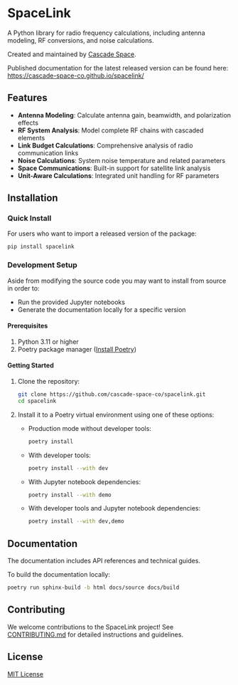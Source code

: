 # SpaceLink

A Python library for radio frequency calculations, including antenna modeling, RF 
conversions, and noise calculations.

Created and maintained by [Cascade Space](https://cascade.space).

Published documentation for the latest released version can be found here: 
https://cascade-space-co.github.io/spacelink/

## Features

- **Antenna Modeling**: Calculate antenna gain, beamwidth, and polarization effects
- **RF System Analysis**: Model complete RF chains with cascaded elements
- **Link Budget Calculations**: Comprehensive analysis of radio communication links
- **Noise Calculations**: System noise temperature and related parameters
- **Space Communications**: Built-in support for satellite link analysis
- **Unit-Aware Calculations**: Integrated unit handling for RF parameters

## Installation

### Quick Install

For users who want to import a released version of the package:
```bash
pip install spacelink
```

### Development Setup

Aside from modifying the source code you may want to install from source in order to:

* Run the provided Jupyter notebooks
* Generate the documentation locally for a specific version


#### Prerequisites

1. Python 3.11 or higher
2. Poetry package manager ([Install Poetry](https://python-poetry.org/docs/))

#### Getting Started

1. Clone the repository:
   ```bash
   git clone https://github.com/cascade-space-co/spacelink.git
   cd spacelink
   ```

2. Install it to a Poetry virtual environment using one of these options:
   
   * Production mode without developer tools:
     ```bash
     poetry install
     ```
   
   * With developer tools:
     ```bash
     poetry install --with dev
     ```

   * With Jupyter notebook dependencies:
     ```bash
     poetry install --with demo
     ```

   * With developer tools and Jupyter notebook dependencies:
     ```bash
     poetry install --with dev,demo
     ```

## Documentation

The documentation includes API references and technical guides.

To build the documentation locally:
```bash
poetry run sphinx-build -b html docs/source docs/build
```

## Contributing

We welcome contributions to the SpaceLink project! See 
[CONTRIBUTING.md](CONTRIBUTING.md) for detailed instructions and guidelines.

## License

[MIT License](LICENSE)

